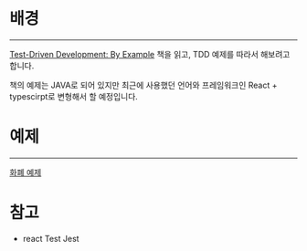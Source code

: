 # 배경

---

[Test-Driven Development: By Example](http://www.yes24.com/Product/Goods/12246033) 책을 읽고,  TDD 예제를 따라서 해보려고 합니다.

책의 예제는 JAVA로 되어 있지만 최근에 사용했던 언어와 프레임워크인 React + typescirpt로 변형해서 할 예정입니다.

# 예제

---

[화폐 예제](https://www.notion.so/e320976c95ac405185ff9b1c36505001)

# 참고

- react Test Jest

[](https://www.newline.co/@bespoyasov/how-to-write-your-first-unit-test-in-react-typescript-app--ca51d0c0)